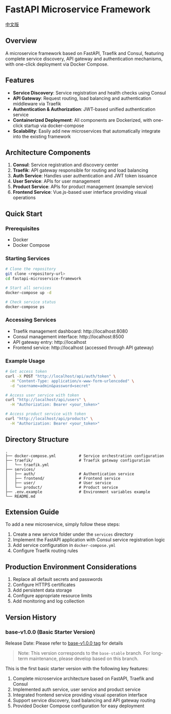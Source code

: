 # FastAPI Microservice Framework

[中文版](./readme.md)

## Overview

A microservice framework based on FastAPI, Traefik and Consul, featuring complete service discovery, API gateway and authentication mechanisms, with one-click deployment via Docker Compose.

## Features

- **Service Discovery**: Service registration and health checks using Consul
- **API Gateway**: Request routing, load balancing and authentication middleware via Traefik
- **Authentication & Authorization**: JWT-based unified authentication service
- **Containerized Deployment**: All components are Dockerized, with one-click startup via docker-compose
- **Scalability**: Easily add new microservices that automatically integrate into the existing framework

## Architecture Components

1. **Consul**: Service registration and discovery center
2. **Traefik**: API gateway responsible for routing and load balancing
3. **Auth Service**: Handles user authentication and JWT token issuance
4. **User Service**: APIs for user management
5. **Product Service**: APIs for product management (example service)
6. **Frontend Service**: Vue.js-based user interface providing visual operations

## Quick Start

### Prerequisites

- Docker
- Docker Compose

### Starting Services
```bash
# Clone the repository
git clone <repository-url>
cd fastapi-microservice-framework

# Start all services
docker-compose up -d

# Check service status
docker-compose ps
```
### Accessing Services

- Traefik management dashboard: http://localhost:8080
- Consul management interface: http://localhost:8500
- API gateway entry: http://localhost
- Frontend service: http://localhost (accessed through API gateway)

### Example Usage
```bash
# Get access token
curl -X POST "http://localhost/api/auth/token" \
  -H "Content-Type: application/x-www-form-urlencoded" \
  -d "username=admin&password=secret"

# Access user service with token
curl "http://localhost/api/users" \
  -H "Authorization: Bearer <your_token>"

# Access product service with token
curl "http://localhost/api/products" \
  -H "Authorization: Bearer <your_token>"
```
## Directory Structure
```
.
├── docker-compose.yml          # Service orchestration configuration
├── traefik/                    # Traefik gateway configuration
│   └── traefik.yml
├── services/
│   ├── auth/                   # Authentication service
│   ├── frontend/               # Frontend service
│   ├── user/                   # User service
│   └── product/                # Product service
├── .env.example                # Environment variables example
└── README.md
```
## Extension Guide

To add a new microservice, simply follow these steps:

1. Create a new service folder under the `services` directory
2. Implement the FastAPI application with Consul service registration logic
3. Add service configuration in `docker-compose.yml`
4. Configure Traefik routing rules

## Production Environment Considerations

1. Replace all default secrets and passwords
2. Configure HTTPS certificates
3. Add persistent data storage
4. Configure appropriate resource limits
5. Add monitoring and log collection

## Version History

### base-v1.0.0 (Basic Starter Version)
Release Date: Please refer to [base-v1.0.0 tag](https://github.com/lprintf/microservice/releases/tag/base-v1.0.0) for details

> Note: This version corresponds to the `base-stable` branch. For long-term maintenance, please develop based on this branch.

This is the first basic starter version with the following key features:
1. Complete microservice architecture based on FastAPI, Traefik and Consul
2. Implemented auth service, user service and product service
3. Integrated frontend service providing visual operation interface
4. Support service discovery, load balancing and API gateway routing
5. Provided Docker Compose configuration for easy deployment